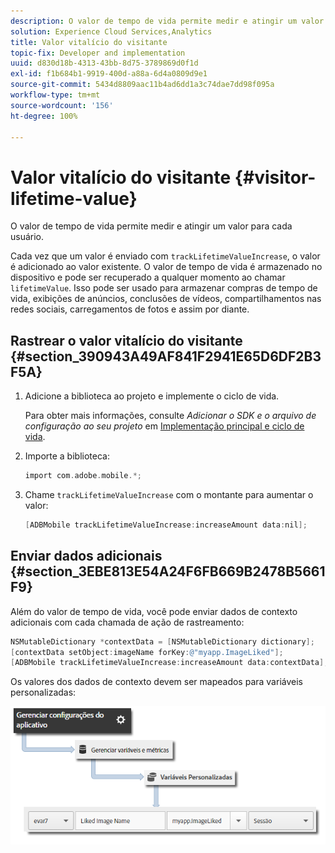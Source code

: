 ```yaml
---
description: O valor de tempo de vida permite medir e atingir um valor para cada usuário.
solution: Experience Cloud Services,Analytics
title: Valor vitalício do visitante
topic-fix: Developer and implementation
uuid: d830d18b-4313-43bb-8d75-3789869d0f1d
exl-id: f1b684b1-9919-400d-a88a-6d4a0809d9e1
source-git-commit: 5434d8809aac11b4ad6dd1a3c74dae7dd98f095a
workflow-type: tm+mt
source-wordcount: '156'
ht-degree: 100%

---
```


# Valor vitalício do visitante {#visitor-lifetime-value}

O valor de tempo de vida permite medir e atingir um valor para cada usuário.

Cada vez que um valor é enviado com `trackLifetimeValueIncrease`, o valor é adicionado ao valor existente. O valor de tempo de vida é armazenado no dispositivo e pode ser recuperado a qualquer momento ao chamar `lifetimeValue`. Isso pode ser usado para armazenar compras de tempo de vida, exibições de anúncios, conclusões de vídeos, compartilhamentos nas redes sociais, carregamentos de fotos e assim por diante.

## Rastrear o valor vitalício do visitante {#section_390943A49AF841F2941E65D6DF2B3F5A}

1. Adicione a biblioteca ao projeto e implemente o ciclo de vida.

   Para obter mais informações, consulte *Adicionar o SDK e o arquivo de configuração ao seu projeto* em [Implementação principal e ciclo de vida](/help/ios/getting-started/dev-qs.md).
1. Importe a biblioteca:

   ```objective-c
   import com.adobe.mobile.*;
   ```

1. Chame `trackLifetimeValueIncrease` com o montante para aumentar o valor:

   ```objective-c
   [ADBMobile trackLifetimeValueIncrease:increaseAmount data:nil];
   ```

## Enviar dados adicionais {#section_3EBE813E54A24F6FB669B2478B5661F9}

Além do valor de tempo de vida, você pode enviar dados de contexto adicionais com cada chamada de ação de rastreamento:

```objective-c
NSMutableDictionary *contextData = [NSMutableDictionary dictionary]; 
[contextData setObject:imageName forKey:@"myapp.ImageLiked"]; 
[ADBMobile trackLifetimeValueIncrease:increaseAmount data:contextData];
```

Os valores dos dados de contexto devem ser mapeados para variáveis personalizadas:

![](assets/map-variable-context-ltv.png)
